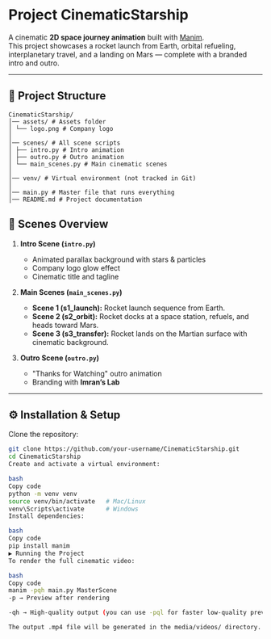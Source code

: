 # Project CinematicStarship

A cinematic **2D space journey animation** built with [Manim](https://www.manim.community/).  
This project showcases a rocket launch from Earth, orbital refueling, interplanetary travel, and a landing on Mars — complete with a branded intro and outro.

---

## 📂 Project Structure
```
CinematicStarship/
│── assets/ # Assets folder
│ └── logo.png # Company logo
│
│── scenes/ # All scene scripts
│ ├── intro.py # Intro animation
│ ├── outro.py # Outro animation
│ └── main_scenes.py # Main cinematic scenes
│
│── venv/ # Virtual environment (not tracked in Git)
│
│── main.py # Master file that runs everything
│── README.md # Project documentation
```

## 🎥 Scenes Overview

1. **Intro Scene (`intro.py`)**  
   - Animated parallax background with stars & particles  
   - Company logo glow effect  
   - Cinematic title and tagline  

2. **Main Scenes (`main_scenes.py`)**  
   - **Scene 1 (s1_launch):** Rocket launch sequence from Earth.  
   - **Scene 2 (s2_orbit):** Rocket docks at a space station, refuels, and heads toward Mars.  
   - **Scene 3 (s3_transfer):** Rocket lands on the Martian surface with cinematic background.  

3. **Outro Scene (`outro.py`)**  
   - "Thanks for Watching" outro animation  
   - Branding with **Imran’s Lab**  

---

## ⚙️ Installation & Setup

Clone the repository:

```bash
git clone https://github.com/your-username/CinematicStarship.git
cd CinematicStarship
Create and activate a virtual environment:

bash
Copy code
python -m venv venv
source venv/bin/activate   # Mac/Linux
venv\Scripts\activate      # Windows
Install dependencies:

bash
Copy code
pip install manim
▶️ Running the Project
To render the full cinematic video:

bash
Copy code
manim -pqh main.py MasterScene
-p → Preview after rendering

-qh → High-quality output (you can use -pql for faster low-quality preview)

The output .mp4 file will be generated in the media/videos/ directory.